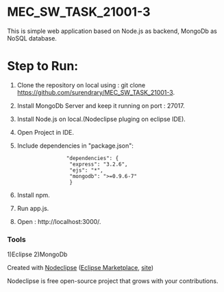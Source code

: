 

# MEC_SW_TASK_21001-3
This is simple web application based on Node.js as backend, MongoDb as NoSQL database.
# Step to Run:
1) Clone the repository on local using : git clone https://github.com/surendrary/MEC_SW_TASK_21001-3.
2) Install MongoDb Server and keep it running on port : 27017.
3) Install Node.js on local.(Nodeclipse pluging on eclipse IDE).
4) Open Project in IDE.
5) Include dependencies in "package.json":

                       "dependencies": {
                        "express": "3.2.6",
                        "ejs": "*",
                        "mongodb": ">=0.9.6-7"
                        }
 6) Install npm.
 7) Run app.js.
 8) Open : http://localhost:3000/.
 
### Tools
1)Eclipse
2)MongoDb

Created with [Nodeclipse](https://github.com/Nodeclipse/nodeclipse-1)
 ([Eclipse Marketplace](http://marketplace.eclipse.org/content/nodeclipse), [site](http://www.nodeclipse.org))   

Nodeclipse is free open-source project that grows with your contributions.

